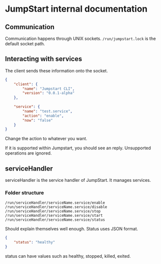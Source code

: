 # JumpStart internal documentation

## Communication
Communication happens through UNIX sockets. `/run/jumpstart.lock` is the default socket path.

## Interacting with services

The client sends these information onto the socket.

```json
{
    "client": {
        "name": "Jumpstart CLI",
        "version": "0.0.1-alpha"
    },
    
    "service": {
        "name": "test.service",
        "action": "enable",
        "now": "false"
    }    
}
```

Change the action to whatever you want.

If it is supported within Jumpstart, you should see an reply. Unsupported operations are ignored.

## serviceHandler
serviceHandler is the service handler of JumpStart. It manages services.

### Folder structure
```
/run/serviceHandler/serviceName.service/enable
/run/serviceHandler/serviceName.service/disable
/run/serviceHandler/serviceName.service/stop
/run/serviceHandler/serviceName.service/start
/run/serviceHandler/serviceName.service/status
```
Should explain themselves well enough.
Status uses JSON format.

```json
{
    "status": "healthy" 
}
```

status can have values such as healthy, stopped, killed, exited.